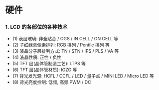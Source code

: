 # 硬件



### 1. LCD 的各部位的各种技术 

- (1) 表层玻璃: 非全贴合 / OGS / IN CELL / ON CELL 等
- (2) 子红绿蓝像素排列: RGB 排列 / Pentile 排列 等 
- (3) 液晶分子层排列方式: TN / STN / IPS / PLS / VA 等
- (4) 液晶性质: 正性 / 负性
- (5) TFT 层(晶体管制造工艺): LTPS 等
- (6) TFT 层(晶体管材质): IGZO 等
- (7) 背光发光源: HCFL / CCFL / LED / 量子点 / MINI LED / Micro LED 等
- (8) 背光亮度控制: 低频, 高频 PWM / DC